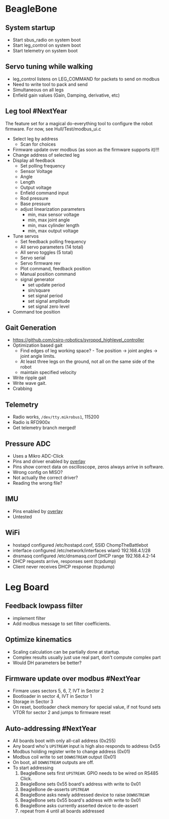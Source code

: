 # BeagleBone

## System startup

  * Start sbus_radio on system boot
  * Start leg_control on system boot
  * Start telemetry on system boot

## Servo tuning while walking

  * leg_control listens on LEG_COMMAND for packets to send on modbus
  * Need to write tool to pack and send
  * Simultaneous on all legs
  * Enfield gain values (Gain, Damping, derivative, etc)

## Leg tool **#NextYear**

The feature set for a magical do-everything tool to configure the robot
firmware. For now, see Hull/Test/modbus_ui.c

  * Select leg by address
    * Scan for choices
  * Firmware update over modbus (as soon as the firmware supports it)!!!
  * Change address of selected leg
  * Display all feedback
    * Set polling frequency
    * Sensor Voltage
    * Angle
    * Length
    * Output voltage
    * Enfield command input
    * Rod pressure
    * Base pressure
    * adjust linearization parameters
      * min, max sensor voltage
      * min, max joint angle
      * min, max cylinder length
      * min, max output voltage
  * Tune servos
    * Set feedback polling frequency
    * All servo parameters (14 total)
    * All servo toggles (5 total)
    * Servo serial
    * Servo firmware rev
    * Plot command, feedback position
    * Manual position command
    * signal generator
      * set update period
      * sin/square
      * set signal period
      * set signal amplitude
      * set signal zero level
  * Command toe position

## Gait Generation
  * https://github.com/csiro-robotics/syropod_highlevel_controller
  * Optimization based gait
    * Find edges of leg working space? - Toe position -> joint angles -> joint
      angle limits.
    * At least three legs on the ground, not all on the same side of the robot
    * maintain specified velocity
  * Write ripple gait
  * Write wave gait.
  * Crabbing

## Telemetry
  * Radio works, `/dev/tty.mikrobus1`, 115200
  * Radio is RFD900x
  * Get telemetry branch merged!

## Pressure ADC
  * Uses a Mikro ADC-Click
  * Pins and driver enabled by [overlay](https://github.com/contradict/BeagleBoard-DeviceTrees/blob/v4.19.x-ti/src/arm/BBAI-SPI3-ADC-IMU.dts)
  * Pins show correct data on oscilloscope, zeros always arrive in software.
  * Wrong config on MISO?
  * Not actually the correct driver?
  * Reading the wrong file?

## IMU
  * Pins enabled by [overlay](https://github.com/contradict/BeagleBoard-DeviceTrees/blob/v4.19.x-ti/src/arm/BBAI-SPI3-ADC-IMU.dts)
  * Untested

## WiFi
  * hostapd configured /etc/hostapd.conf, SSID ChompTheBattlebot
  * interface configured /etc/network/interfaces wlan0 192.168.4.1/28
  * dnsmasq configured /etc/dnsmasq.conf DHCP range 192.168.4.2-14
  * DHCP requests arrive, responses sent (tcpdump)
  * Client never receives DHCP response (tcpdump)

# Leg Board

## Feedback lowpass filter
  * implement filter
  * Add modbus message to set filter coefficients.

## Optimize kinematics
  * Scaling calculation can be partially done at startup.
  * Complex results usually just use real part, don't compute complex part
  * Would DH parameters be better?

## Firmware update over modbus **#NextYear**

  * Firmare uses sectors 5, 6, 7, IVT in Sector 2
  * Bootloader in sector 4, IVT in Sector 1
  * Storage in Sector 3
  * On reset, bootloader check memory for special value, if not found sets
    VTOR for sector 2 and jumps to firmware reset

## Auto-addressing **#NextYear**
  * All boards boot with only all-call address (0x255)
  * Any board who's `UPSTREAM` input is high also responds to address 0x55
  * Modbus holding register write to change address (0x01)
  * Modbus coil write to set `DOWNSTREAM` output (0x01)
  * On boot, all `DOWNSTREAM` outputs are off.
  * To start addressing
      1. BeagleBone sets first `UPSTREAM`. GPIO needs to be wired on RS485
         Click.
      2. BeagleBone sets 0x55 board's address with write to 0x01
      3. BeagleBone de-asserts `UPSTREAM`
      4. BeagleBone asks newly addressed device to raise `DOWNSTREAM`
      5. BeagleBone sets 0x55 board's address with write to 0x01
      6. BeagleBone asks currently asserted device to de-assert
      7. repeat from 4 until all boards addressed
